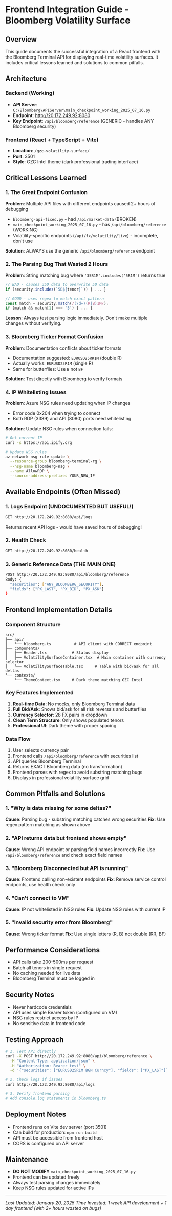 # Frontend Integration Guide - Bloomberg Volatility Surface

## Overview
This guide documents the successful integration of a React frontend with the Bloomberg Terminal API for displaying real-time volatility surfaces. It includes critical lessons learned and solutions to common pitfalls.

## Architecture

### Backend (Working)
- **API Server**: `C:\Bloomberg\APIServer\main_checkpoint_working_2025_07_16.py`
- **Endpoint**: http://20.172.249.92:8080
- **Key Endpoint**: `/api/bloomberg/reference` (GENERIC - handles ANY Bloomberg security)

### Frontend (React + TypeScript + Vite)
- **Location**: `/gzc-volatility-surface/`
- **Port**: 3501
- **Style**: GZC Intel theme (dark professional trading interface)

## Critical Lessons Learned

### 1. The Great Endpoint Confusion
**Problem**: Multiple API files with different endpoints caused 2+ hours of debugging
- `bloomberg-api-fixed.py` - had `/api/market-data` (BROKEN)
- `main_checkpoint_working_2025_07_16.py` - has `/api/bloomberg/reference` (WORKING)
- Volatility-specific endpoints (`/api/fx/volatility/live`) - incomplete, don't use

**Solution**: ALWAYS use the generic `/api/bloomberg/reference` endpoint

### 2. The Parsing Bug That Wasted 2 Hours
**Problem**: String matching bug where `'35B1M'.includes('5B1M')` returns true
```javascript
// BAD - causes 35D data to overwrite 5D data
if (security.includes(`5B${tenor}`)) { ... }

// GOOD - uses regex to match exact pattern
const match = security.match(/(\d+)(R|B)1M/);
if (match && match[1] === '5') { ... }
```

**Lesson**: Always test parsing logic immediately. Don't make multiple changes without verifying.

### 3. Bloomberg Ticker Format Confusion
**Problem**: Documentation conflicts about ticker formats
- Documentation suggested: `EURUSD25RR1M` (double R)
- Actually works: `EURUSD25R1M` (single R)
- Same for butterflies: Use `B` not `BF`

**Solution**: Test directly with Bloomberg to verify formats

### 4. IP Whitelisting Issues
**Problem**: Azure NSG rules need updating when IP changes
- Error code 0x204 when trying to connect
- Both RDP (3389) and API (8080) ports need whitelisting

**Solution**: Update NSG rules when connection fails:
```bash
# Get current IP
curl -s https://api.ipify.org

# Update NSG rules
az network nsg rule update \
  --resource-group bloomberg-terminal-rg \
  --nsg-name bloomberg-nsg \
  --name AllowRDP \
  --source-address-prefixes YOUR_NEW_IP
```

## Available Endpoints (Often Missed)

### 1. Logs Endpoint (UNDOCUMENTED BUT USEFUL!)
```bash
GET http://20.172.249.92:8080/api/logs
```
Returns recent API logs - would have saved hours of debugging!

### 2. Health Check
```bash
GET http://20.172.249.92:8080/health
```

### 3. Generic Reference Data (THE MAIN ONE)
```bash
POST http://20.172.249.92:8080/api/bloomberg/reference
Body: {
  "securities": ["ANY_BLOOMBERG_SECURITY"],
  "fields": ["PX_LAST", "PX_BID", "PX_ASK"]
}
```

## Frontend Implementation Details

### Component Structure
```
src/
├── api/
│   └── bloomberg.ts          # API client with CORRECT endpoint
├── components/
│   ├── Header.tsx           # Status display
│   ├── VolatilitySurfaceContainer.tsx  # Main container with currency selector
│   └── VolatilitySurfaceTable.tsx     # Table with bid/ask for all deltas
└── contexts/
    └── ThemeContext.tsx     # Dark theme matching GZC Intel
```

### Key Features Implemented
1. **Real-time Data**: No mocks, only Bloomberg Terminal data
2. **Full Bid/Ask**: Shows bid/ask for all risk reversals and butterflies
3. **Currency Selector**: 28 FX pairs in dropdown
4. **Clean Term Structure**: Only shows populated tenors
5. **Professional UI**: Dark theme with proper spacing

### Data Flow
1. User selects currency pair
2. Frontend calls `/api/bloomberg/reference` with securities list
3. API queries Bloomberg Terminal
4. Returns EXACT Bloomberg data (no transformation)
5. Frontend parses with regex to avoid substring matching bugs
6. Displays in professional volatility surface grid

## Common Pitfalls and Solutions

### 1. "Why is data missing for some deltas?"
**Cause**: Parsing bug - substring matching catches wrong securities
**Fix**: Use regex pattern matching as shown above

### 2. "API returns data but frontend shows empty"
**Cause**: Wrong API endpoint or parsing field names incorrectly
**Fix**: Use `/api/bloomberg/reference` and check exact field names

### 3. "Bloomberg Disconnected but API is running"
**Cause**: Frontend calling non-existent endpoints
**Fix**: Remove service control endpoints, use health check only

### 4. "Can't connect to VM"
**Cause**: IP not whitelisted in NSG rules
**Fix**: Update NSG rules with current IP

### 5. "Invalid security error from Bloomberg"
**Cause**: Wrong ticker format
**Fix**: Use single letters (R, B) not double (RR, BF)

## Performance Considerations
- API calls take 200-500ms per request
- Batch all tenors in single request
- No caching needed for live data
- Bloomberg Terminal must be logged in

## Security Notes
- Never hardcode credentials
- API uses simple Bearer token (configured on VM)
- NSG rules restrict access by IP
- No sensitive data in frontend code

## Testing Approach
```bash
# 1. Test API directly
curl -X POST http://20.172.249.92:8080/api/bloomberg/reference \
  -H "Content-Type: application/json" \
  -H "Authorization: Bearer test" \
  -d '{"securities": ["EURUSD25R1M BGN Curncy"], "fields": ["PX_LAST"]}'

# 2. Check logs if issues
curl http://20.172.249.92:8080/api/logs

# 3. Verify frontend parsing
# Add console.log statements in bloomberg.ts
```

## Deployment Notes
- Frontend runs on Vite dev server (port 3501)
- Can build for production: `npm run build`
- API must be accessible from frontend host
- CORS is configured on API server

## Maintenance
- **DO NOT MODIFY** `main_checkpoint_working_2025_07_16.py`
- Frontend can be updated freely
- Always test parsing changes immediately
- Keep NSG rules updated for active IPs

---

*Last Updated: January 20, 2025*
*Time Invested: 1 week API development + 1 day frontend (with 2+ hours wasted on bugs)*